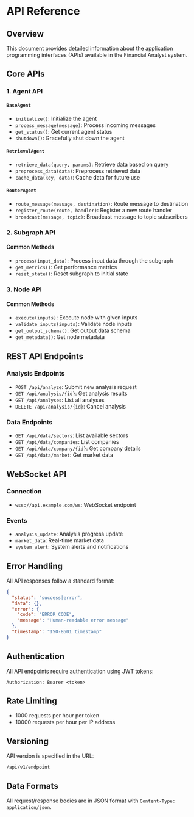 # API Reference

## Overview
This document provides detailed information about the application programming interfaces (APIs) available in the Financial Analyst system.

## Core APIs

### 1. Agent API

#### `BaseAgent`
- `initialize()`: Initialize the agent
- `process_message(message)`: Process incoming messages
- `get_status()`: Get current agent status
- `shutdown()`: Gracefully shut down the agent

#### `RetrievalAgent`
- `retrieve_data(query, params)`: Retrieve data based on query
- `preprocess_data(data)`: Preprocess retrieved data
- `cache_data(key, data)`: Cache data for future use

#### `RouterAgent`
- `route_message(message, destination)`: Route message to destination
- `register_route(route, handler)`: Register a new route handler
- `broadcast(message, topic)`: Broadcast message to topic subscribers

### 2. Subgraph API

#### Common Methods
- `process(input_data)`: Process input data through the subgraph
- `get_metrics()`: Get performance metrics
- `reset_state()`: Reset subgraph to initial state

### 3. Node API

#### Common Methods
- `execute(inputs)`: Execute node with given inputs
- `validate_inputs(inputs)`: Validate node inputs
- `get_output_schema()`: Get output data schema
- `get_metadata()`: Get node metadata

## REST API Endpoints

### Analysis Endpoints
- `POST /api/analyze`: Submit new analysis request
- `GET /api/analysis/{id}`: Get analysis results
- `GET /api/analyses`: List all analyses
- `DELETE /api/analysis/{id}`: Cancel analysis

### Data Endpoints
- `GET /api/data/sectors`: List available sectors
- `GET /api/data/companies`: List companies
- `GET /api/data/company/{id}`: Get company details
- `GET /api/data/market`: Get market data

## WebSocket API

### Connection
- `wss://api.example.com/ws`: WebSocket endpoint

### Events
- `analysis_update`: Analysis progress update
- `market_data`: Real-time market data
- `system_alert`: System alerts and notifications

## Error Handling
All API responses follow a standard format:
```json
{
  "status": "success|error",
  "data": {},
  "error": {
    "code": "ERROR_CODE",
    "message": "Human-readable error message"
  },
  "timestamp": "ISO-8601 timestamp"
}
```

## Authentication
All API endpoints require authentication using JWT tokens:
```
Authorization: Bearer <token>
```

## Rate Limiting
- 1000 requests per hour per token
- 10000 requests per hour per IP address

## Versioning
API version is specified in the URL:
```
/api/v1/endpoint
```

## Data Formats
All request/response bodies are in JSON format with `Content-Type: application/json`.
